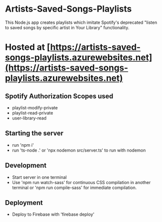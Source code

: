 # Artists-Saved-Songs-Playlists

This Node.js app creates playlists which imitate Spotify's deprecated "listen to saved songs by specific artist in Your Library" functionality.

# Hosted at [https://artists-saved-songs-playlists.azurewebsites.net](https://artists-saved-songs-playlists.azurewebsites.net)

## Spotify Authorization Scopes used

- playlist-modify-private
- playlist-read-private
- user-library-read

## Starting the server

- run 'npm i'
- run 'ts-node .' or 'npx nodemon src/server.ts' to run with nodemon

## Development

- Start server in one terminal
- Use 'npm run watch-sass' for continuous CSS compilation in another terminal
  or 'npm run compile-sass' for immediate compilation.

## Deployment

- Deploy to Firebase with 'firebase deploy'
